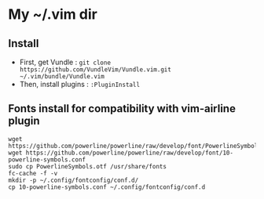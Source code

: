 # My ~/.vim dir

## Install

  * First, get Vundle : `git clone https://github.com/VundleVim/Vundle.vim.git ~/.vim/bundle/Vundle.vim`
  * Then, install plugins : `:PluginInstall`

## Fonts install for compatibility with vim-airline plugin
```
wget https://github.com/powerline/powerline/raw/develop/font/PowerlineSymbols.otf
wget https://github.com/powerline/powerline/raw/develop/font/10-powerline-symbols.conf
sudo cp PowerlineSymbols.otf /usr/share/fonts
fc-cache -f -v
mkdir -p ~/.config/fontconfig/conf.d/
cp 10-powerline-symbols.conf ~/.config/fontconfig/conf.d
```
